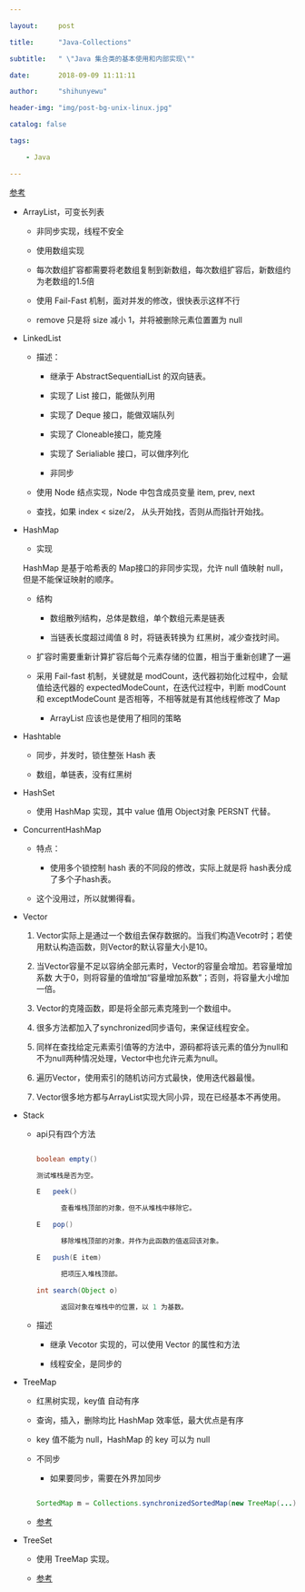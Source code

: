 ---
layout:     post
title:      "Java-Collections"
subtitle:   " \"Java 集合类的基本使用和内部实现\""
date:       2018-09-09 11:11:11
author:     "shihunyewu"
header-img: "img/post-bg-unix-linux.jpg"
catalog: false
tags:
    - Java
---

[参考](https://blog.csdn.net/xzp_12345/article/details/79251174)

* ArrayList，可变长列表
	* 非同步实现，线程不安全
	* 使用数组实现
	* 每次数组扩容都需要将老数组复制到新数组，每次数组扩容后，新数组约为老数组的1.5倍
	* 使用 Fail-Fast 机制，面对并发的修改，很快表示这样不行
	* remove 只是将 size 减小 1，并将被删除元素位置置为 null

* LinkedList
	* 描述：
		* 继承于 AbstractSequentialList 的双向链表。
		* 实现了 List 接口，能做队列用
		* 实现了 Deque 接口，能做双端队列
		* 实现了 Cloneable接口，能克隆
		* 实现了 Serialiable 接口，可以做序列化
		* 非同步
	* 使用 Node<E> 结点实现，Node 中包含成员变量 item, prev, next
	* 查找，如果 index < size/2， 从头开始找，否则从而指针开始找。

* HashMap
	* 实现

	HashMap 是基于哈希表的 Map接口的非同步实现，允许 null 值映射 null，但是不能保证映射的顺序。
    * 结构
    	* 数组散列结构，总体是数组，单个数组元素是链表
    	* 当链表长度超过阈值 8 时，将链表转换为 红黑树，减少查找时间。
    * 扩容时需要重新计算扩容后每个元素存储的位置，相当于重新创建了一遍
    * 采用 Fail-fast 机制，关键就是 modCount，迭代器初始化过程中，会赋值给迭代器的 expectedModeCount，在迭代过程中，判断 modCount 和 exceptModeCount 是否相等，不相等就是有其他线程修改了 Map
    	* ArrayList 应该也是使用了相同的策略

* Hashtable
	* 同步，并发时，锁住整张 Hash 表
	* 数组，单链表，没有红黑树

* HashSet
	* 使用 HashMap 实现，其中 value 值用 Object对象 PERSNT 代替。

* ConcurrentHashMap
	* 特点：
		* 使用多个锁控制 hash 表的不同段的修改，实际上就是将 hash表分成了多个子hash表。
	* 这个没用过，所以就懒得看。

* Vector
	1. Vector实际上是通过一个数组去保存数据的。当我们构造Vecotr时；若使用默认构造函数，则Vector的默认容量大小是10。

    2. 当Vector容量不足以容纳全部元素时，Vector的容量会增加。若容量增加系数 大于0，则将容量的值增加“容量增加系数”；否则，将容量大小增加一倍。

    3. Vector的克隆函数，即是将全部元素克隆到一个数组中。

    4. 很多方法都加入了synchronized同步语句，来保证线程安全。

    5. 同样在查找给定元素索引值等的方法中，源码都将该元素的值分为null和不为null两种情况处理，Vector中也允许元素为null。

    6. 遍历Vector，使用索引的随机访问方式最快，使用迭代器最慢。

    7. Vector很多地方都与ArrayList实现大同小异，现在已经基本不再使用。

* Stack
	* api只有四个方法
		```java
		boolean empty()
      测试堆栈是否为空。
        E   peek()
              查看堆栈顶部的对象，但不从堆栈中移除它。
        E   pop()
              移除堆栈顶部的对象，并作为此函数的值返回该对象。
        E   push(E item)
              把项压入堆栈顶部。
        int search(Object o)
              返回对象在堆栈中的位置，以 1 为基数。
      ```
	* 描述
		* 继承 Vecotor 实现的，可以使用 Vector 的属性和方法
		* 线程安全，是同步的

* TreeMap
	* 红黑树实现，key值 自动有序
	* 查询，插入，删除均比 HashMap 效率低，最大优点是有序
	* key 值不能为 null，HashMap 的 key 可以为 null
	* 不同步
		* 如果要同步，需要在外界加同步
		```java
        SortedMap m = Collections.synchronizedSortedMap(new TreeMap(...));
        ```
	* [参考](https://blog.csdn.net/u010648555/article/details/60476232)

* TreeSet
	* 使用 TreeMap 实现。
	* [参考](https://blog.csdn.net/itmyhome1990/article/details/76549163)

